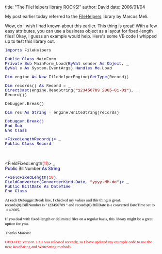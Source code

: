 
title: "The FileHelpers library ROCKS!"
author: David
date: 2006/01/04

My post earlier today referred to the [FileHelpers](http://filehelpers.sourceforge.net/) library by Marcos Meli.

Wow, do I wish I had known about this earlier. This thing is great! With a few easy attributes, you can use a business object as a layout for fixed-length files! Okay, I guess an example would help. Here's some VB code I whipped up to test this library out.




<p class="MsoNormal" style=""><span style='background: white none repeat scroll 0% 50%; font-size: 10pt; font-family: "Courier New"; color: navy; -moz-background-clip: -moz-initial; -moz-background-origin: -moz-initial; -moz-background-inline-policy: -moz-initial;'>Imports</span><span style='background: white none repeat scroll 0% 50%; font-size: 10pt; font-family: "Courier New"; -moz-background-clip: -moz-initial; -moz-background-origin: -moz-initial; -moz-background-inline-policy: -moz-initial;'> FileHelpers
</span>









<p class="MsoNormal" style=""><span style='background: white none repeat scroll 0% 50%; font-size: 10pt; font-family: "Courier New"; color: navy; -moz-background-clip: -moz-initial; -moz-background-origin: -moz-initial; -moz-background-inline-policy: -moz-initial;'>Public</span><span style='background: white none repeat scroll 0% 50%; font-size: 10pt; font-family: "Courier New"; -moz-background-clip: -moz-initial; -moz-background-origin: -moz-initial; -moz-background-inline-policy: -moz-initial;'> <span style="color: navy;">Class</span> MainForm<br><span style="">    </span><span style="color: navy;">Private</span> <span style="color: navy;">Sub</span>
MainForm_Load(<span style="color: navy;">ByVal</span> sender <span style="color: navy;">As</span> <span style="color: navy;">Object</span>, _<br><span style="">        </span><span style="color: navy;">ByVal</span> e <span style="color: navy;">As</span>
System.EventArgs) <span style="color: navy;">Handles</span> <span style="color: navy;">Me</span>.Load
<br></span>



<p class="MsoNormal" style=""><span style='background: white none repeat scroll 0% 50%; font-size: 10pt; font-family: "Courier New"; -moz-background-clip: -moz-initial; -moz-background-origin: -moz-initial; -moz-background-inline-policy: -moz-initial;'><span style="">        </span><span style="color: navy;">Dim</span> engine <span style="color: navy;">As</span> <span style="color: navy;">New</span> FileHelperEngine(<span style="color: navy;">GetType</span>(Record))
<br></span>







<p class="MsoNormal" style=""><span style='background: white none repeat scroll 0% 50%; font-size: 10pt; font-family: "Courier New"; -moz-background-clip: -moz-initial; -moz-background-origin: -moz-initial; -moz-background-inline-policy: -moz-initial;'><span style="">        </span><span style="color: navy;">Dim</span> records() <span style="color: navy;">As</span>
Record = _<br><span style="">            </span><span style="color: navy;">DirectCast</span>(engine.ReadString(<span style="color: maroon;">"123456789<span style="">  </span>2005-01-01"</span>), _<br><span style="">           
</span>Record())
<br></span>



<p class="MsoNormal" style=""><span style='background: white none repeat scroll 0% 50%; font-size: 10pt; font-family: "Courier New"; -moz-background-clip: -moz-initial; -moz-background-origin: -moz-initial; -moz-background-inline-policy: -moz-initial;'><span style="">       
</span>Debugger.Break()
<br></span>



<p class="MsoNormal" style=""><span style='background: white none repeat scroll 0% 50%; font-size: 10pt; font-family: "Courier New"; -moz-background-clip: -moz-initial; -moz-background-origin: -moz-initial; -moz-background-inline-policy: -moz-initial;'><span style="">        </span><span style="color: navy;">Dim</span> res <span style="color: navy;">As</span> <span style="color: navy;">String</span> = engine.WriteString(records)
<br></span>





<p class="MsoNormal" style=""><span style='background: white none repeat scroll 0% 50%; font-size: 10pt; font-family: "Courier New"; color: navy; -moz-background-clip: -moz-initial; -moz-background-origin: -moz-initial; -moz-background-inline-policy: -moz-initial;'><span style="">       
</span>Debugger.Break()<br><span style="">    </span><span style="color: navy;">End</span> <span style="color: navy;">Sub</span><br>End</span><span style='background: white none repeat scroll 0% 50%; font-size: 10pt; font-family: "Courier New"; -moz-background-clip: -moz-initial; -moz-background-origin: -moz-initial; -moz-background-inline-policy: -moz-initial;'> <span style="color: navy;">Class
</span></span>













<p class="MsoNormal" style=""><span style='background: white none repeat scroll 0% 50%; font-size: 10pt; font-family: "Courier New"; color: navy; -moz-background-clip: -moz-initial; -moz-background-origin: -moz-initial; -moz-background-inline-policy: -moz-initial;'>
&lt;FixedLengthRecord()&gt; _<br>Public</span><span style='background: white none repeat scroll 0% 50%; font-size: 10pt; font-family: "Courier New"; color: navy; -moz-background-clip: -moz-initial; -moz-background-origin: -moz-initial; -moz-background-inline-policy: -moz-initial;'> <span style="color: navy;">Class</span> Record

<br><span style="">   
</span>&lt;FieldFixedLength(<span style="color: red;">11</span>)&gt; _<br><span style="">    </span><span style="color: navy;">Public</span> BillNumber <span style="color: navy;">As</span> <span style="color: navy;">String</span>
<br></span>







<p class="MsoNormal"><span style='background: white none repeat scroll 0% 50%; font-size: 10pt; font-family: "Courier New"; color: navy; -moz-background-clip: -moz-initial; -moz-background-origin: -moz-initial; -moz-background-inline-policy: -moz-initial;'><span style="">   
</span>&lt;FieldFixedLength(<span style="color: red;">10</span>), _<br><span style="">   
</span>FieldConverter(ConverterKind.Date, <span style="color: maroon;">"yyyy-MM-dd"</span>)&gt;
_<br><span style="">    </span><span style="color: navy;">Public</span> BillDate <span style="color: navy;">As</span>
DateTime<br>End</span><span style='background: white none repeat scroll 0% 50%; font-size: 10pt; font-family: "Courier New"; -moz-background-clip: -moz-initial; -moz-background-origin: -moz-initial; -moz-background-inline-policy: -moz-initial;'> <span style="color: navy;">Class</span></span><span style='font-family: "Courier New";'>
</span>



<span style="font-size: 11px; color: black; font-family: Courier New; background-color: transparent;"><span style="font-size: 11px; color: blue; font-family: Courier New; background-color: transparent;"><font color="#000000" face="Verdana" size="2">At each Debugger.Break line, I checked my values and this thing is great. records(0).BillNumber is "123456789  " and records(0).BillDate is a converted DateTime set to 1/1/2005.</font></span></span>

<span style="font-size: 11px; color: black; font-family: Courier New; background-color: transparent;"><span style="font-size: 11px; color: blue; font-family: Courier New; background-color: transparent;"><font color="#000000" face="Verdana" size="2">If you deal with fixed-length or delimited files on a regular basis, this library might be a great option for you.</font></span></span>

<span style="font-size: 11px; color: black; font-family: Courier New; background-color: transparent;"><span style="font-size: 11px; color: blue; font-family: Courier New; background-color: transparent;"><font color="#000000" face="Verdana" size="2">Thanks Marcos!</font></span></span>

<span style="font-size: 11px; color: black; font-family: Courier New; background-color: transparent;"><span style="font-size: 11px; color: blue; font-family: Courier New; background-color: transparent;"><font color="#000000" face="Verdana" size="2"><font color="#ff0000">UPDATE: Version 1.3.1 was released recently, so I have updated my example code to use the new ReadString and WriteString methods.</font><br></font></span></span>
